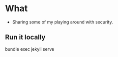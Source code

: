# What
- Sharing some of my playing around with security.

## Run it locally
bundle exec jekyll serve